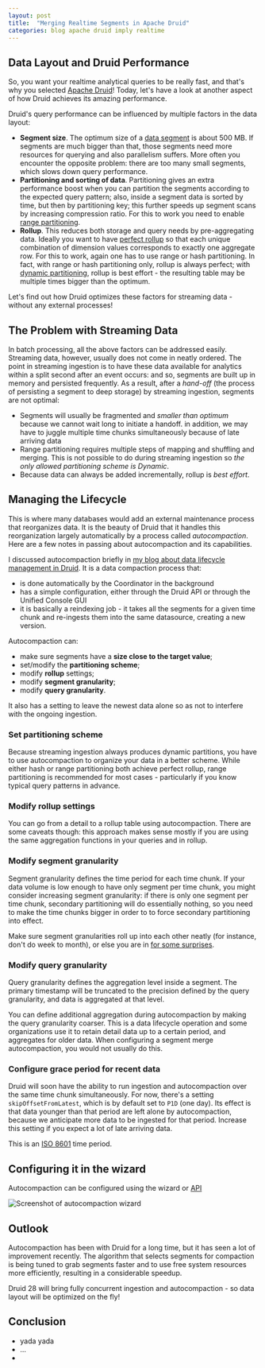 ```yaml
---
layout: post
title:  "Merging Realtime Segments in Apache Druid"
categories: blog apache druid imply realtime
---
```


## Data Layout and Druid Performance

So, you want your realtime analytical queries to be really fast, and that's why you selected [Apache Druid](https://druid.apache.org/)! Today, let's have a look at another aspect of how Druid achieves its amazing performance.

Druid's query performance can be influenced by multiple factors in the data layout:

- **Segment size**. The optimum size of a [data segment](https://druid.apache.org/docs/latest/design/segments.html) is about 500 MB. If segments are much bigger than that, those segments need more resources for querying and also parallelism suffers. More often you encounter the opposite problem: there are too many small segments, which slows down query performance.
- **Partitioning and sorting of data**. Partitioning gives an extra performance boost when you can partition the segments according to the expected query pattern; also, inside a segment data is sorted by time, but then by partitioning key; this further speeds up segment scans by increasing compression ratio. For this to work you need to enable [range partitioning](https://blog.hellmar-becker.de/2022/01/25/partitioning-in-druid-part-3-multi-dimension-range-partitioning/).
- **Rollup**. This reduces both storage and query needs by pre-aggregating data. Ideally you want to have [perfect rollup](https://druid.apache.org/docs/latest/ingestion/rollup.html#perfect-rollup-vs-best-effort-rollup) so that each unique combination of dimension values corresponds to exactly one aggregate row. For this to work, again one has to use range or hash partitioning. In fact, with range or hash partitioning only, rollup is always perfect; with [dynamic partitioning](https://blog.hellmar-becker.de/2022/01/06/partitioning-in-druid-part-1-dynamic-and-hash-partitioning/), rollup is best effort - the resulting table may be multiple times bigger than the optimum.

Let's find out how Druid optimizes these factors for streaming data - without any external processes!

## The Problem with Streaming Data

In batch processing, all the above factors can be addressed easily. Streaming data, however, usually does not come in neatly ordered. The point in streaming ingestion is to have these data available for analytics within a split second after an event occurs: and so, segments are built up in memory and persisted frequently. As a result, after a _hand-off_ (the process of persisting a segment to deep storage) by streaming ingestion, segments are not optimal:

- Segments will usually be fragmented and _smaller than optimum_ because we cannot wait long to initiate a handoff. in addition, we may have to juggle multiple time chunks simultaneously because of late arriving data
- Range partitioning requires multiple steps of mapping and shuffling and merging. This is not possible to do during streaming ingestion so _the only allowed partitioning scheme is Dynamic_.
- Because data can always be added incrementally, rollup is _best effort_.

## Managing the Lifecycle

This is where many databases would add an external maintenance process that reorganizes data. It is the beauty of Druid that it handles this reorganization largely automatically by a process called _autocompaction_. Here are a few notes in passing about autocompaction and its capabilities.

I discussed autocompaction briefly in [my blog about data lifecycle management in Druid](https://blog.hellmar-becker.de/2023/01/22/apache-druid-data-lifecycle-management/). It is a data compaction process that:

- is done automatically by the Coordinator in the background
- has a simple configuration, either through the Druid API or through the Unified Console GUI
- it is basically a reindexing job - it takes all the segments for a given time chunk and re-ingests them into the same datasource, creating a new version.

Autocompaction can:

- make sure segments have a **size close to the target value**;
- set/modify the **partitioning scheme**;
- modify **rollup** settings;
- modify **segment granularity**;
- modify **query granularity**.

It also has a setting to leave the newest data alone so as not to interfere with the ongoing ingestion.

### Set partitioning scheme

Because streaming ingestion always produces dynamic partitions, you have to use autocompaction to organize your data in a better scheme. While either hash or range partitioning both achieve perfect rollup, range partitioning is recommended for most cases - particularly if you know typical query patterns in advance.

### Modify rollup settings

You can go from a detail to a rollup table using autocompaction. There are some caveats though: this approach makes sense mostly if you are using the same aggregation functions in your queries and in rollup.

### Modify segment granularity

Segment granularity defines the time period for each time chunk. If your data volume is low enough to have only segment per time chunk, you might consider increasing segment granularity: if there is only one segment per time chunk, secondary partitioning will do essentially nothing, so you need to make the time chunks bigger in order to to force secondary partitioning into effect.

Make sure segment granularities roll up into each other neatly (for instance, don't do week to month), or else you are in [for some surprises](https://blog.hellmar-becker.de/2023/01/22/apache-druid-data-lifecycle-management/).

### Modify query granularity

Query granularity defines the aggregation level inside a segment. The primary timestamp will be truncated to the precision defined by the query granularity, and data is aggregated at that level. 

You can define additional aggregation during autocompaction by making the query granularity coarser. This is a data lifecycle operation and some organizations use it to retain detail data up to a certain period, and aggregates for older data. When configuring a segment merge autocompaction, you would not usually do this.

### Configure grace period for recent data

Druid will soon have the ability to run ingestion and autocompaction over the same time chunk simultaneously. For now, there's a setting `skipOffsetFromLatest`, which is by default set to `P1D` (one day). Its effect is that data younger than that period are left alone by autocompaction, because we anticipate more data to be ingested for that period. Increase this setting if you expect a lot of late arriving data.

This is an [ISO 8601](https://en.wikipedia.org/wiki/ISO_8601) time period.

## Configuring it in the wizard

Autocompaction can be configured using the wizard or [API](https://druid.apache.org/docs/latest/data-management/automatic-compaction.html#compaction-configuration-api)

![Screenshot of autocompaction wizard]()

## Outlook

Autocompaction has been with Druid for a long time, but it has seen a lot of improvement recently. The algorithm that selects segments for compaction is being tuned to grab segments faster and to use free system resources more efficiently, resulting in a considerable speedup.

Druid 28 will bring fully concurrent ingestion and autocompaction - so data layout will be optimized on the fly!

## Conclusion

- yada yada
- ...
- 

